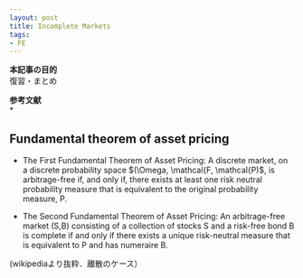 ```yaml
---
layout: post
title: Incomplete Markets
tags: 
- FE 
---
```


<script src="https://cdn.mathjax.org/mathjax/latest/MathJax.js?config=TeX-AMS-MML_HTMLorMML" type="text/javascript"></script>

**本記事の目的**<br>
復習・まとめ

**参考文献**<br>
* 



## Fundamental theorem of asset pricing

-  The First Fundamental Theorem of Asset Pricing: A discrete market, on a discrete probability space $(\Omega, \mathcal{F, \mathcal{P)$, is arbitrage-free if, and only if, there exists at least one risk neutral probability measure that is equivalent to the original probability measure, P.

-  The Second Fundamental Theorem of Asset Pricing: An arbitrage-free market (S,B) consisting of a collection of stocks S and a risk-free bond B is complete if and only if there exists a unique risk-neutral measure that is equivalent to P and has numeraire B.

(wikipediaより抜粋．離散のケース）
